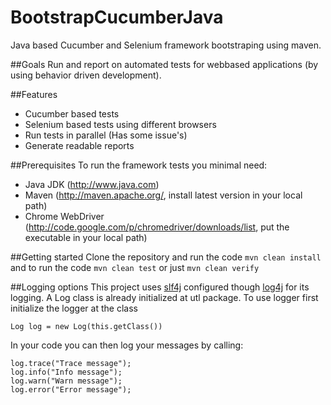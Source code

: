 # BootstrapCucumberJava
Java based Cucumber and Selenium framework bootstraping using maven.

##Goals
Run and report on automated tests for webbased applications (by using behavior driven development).

##Features
- Cucumber based tests
- Selenium based tests using different browsers
- Run tests in parallel (Has some issue's)
- Generate readable reports

##Prerequisites
To run the framework tests you minimal need:
- Java JDK (http://www.java.com)
- Maven (http://maven.apache.org/, install latest version in your local path)
- Chrome WebDriver (http://code.google.com/p/chromedriver/downloads/list, put the executable in your local path)

##Getting started
Clone the repository and run the code
```mvn clean install```
and to run the code
```mvn clean test```
or just
```mvn clean verify```

##Logging options
This project uses [slf4j](http://www.slf4j.org/) configured though [log4j](http://logging.apache.org/log4j/) for its logging. A Log class is already initialized at utl package. To use logger
first initialize the logger at the class
```
Log log = new Log(this.getClass())
```
In your code you can then log your messages by calling:
```
log.trace("Trace message");
log.info("Info message");
log.warn("Warn message");
log.error("Error message");
```

